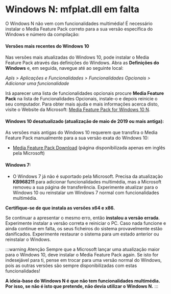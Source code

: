 # Windows N: mfplat.dll em falta

O Windows N não vem com funcionalidades multimédia! É necessário instalar o Media Feature Pack correto para a sua versão específica do Windows e número da compilação:

#### Versões mais recentes do Windows 10
Nas versões mais atualizadas do Windows 10, pode instalar o Media Feature Pack através das definições do Windows. Abra as **Definições do Windows** e, em seguida, navegue até ao seguinte local:

*Apls > Aplicações e Funcionalidades > Funcionalidades Opcionais > Adicionar uma funcionalidade*

Irá aparecer uma lista de funcionalidades opcionais procure **Media Feature Pack** na lista de Funcionalidades Opcionais, instale-o e depois reinicie o seu computador. Para obter mais ajuda e mais informações acerca disto, visite o Website da Microsoft: [Media Feature Pack for Windows 10 N](https://support.microsoft.com/en-us/help/4516397/media-feature-pack-for-windows-10-n-november-2019).

#### Windows 10 desatualizado (atualização de maio de 2019 ou mais antiga):
As versões mais antigas do Windows 10 requerem que transfira o Media Feature Pack manualmente para a sua versão exata do Windows 10:
  * [Media Feature Pack Download](https://www.microsoft.com/en-us/software-download/mediafeaturepack) (página disponibilizada apenas em inglês pela Microsoft)

#### Windows 7:
  * O Windows 7 já não é suportado pela Microsoft. Precisa da atualização **KB968211** para adicionar funcionalidades multimédia, mas a Microsoft removeu a sua página de transferência. Experimente atualizar para o Windows 10 ou reinstalar um Windows 7 normal com funcionalidades multimédia.

**Certifique-se de que instala as versões x64 e x86.**

Se continuar a apresentar o mesmo erro, então **instalou a versão errada**. Experimente instalar a versão correta e reiniciar o PC. Caso nada funcione e ainda continue em falta, os seus ficheiros do sistema provavelmente estão danificados. Experimente restaurar o sistema para um estado anterior ou reinstalar o Windows.

:::warning
Atenção Sempre que a Microsoft lançar uma atualização maior para o Windows 10, deve instalar o Media Feature Pack again. Se isto for indesejável para ti, pense em trocar para uma versão normal do Windows, pois as outras versões são sempre disponibilizadas com estas funcionalidades!

**A ideia-base do Windows N é que não tem funcionalidades multimédia. Por isso, se não é isto que pretende, não devia utilizar o Windows N.**
:::